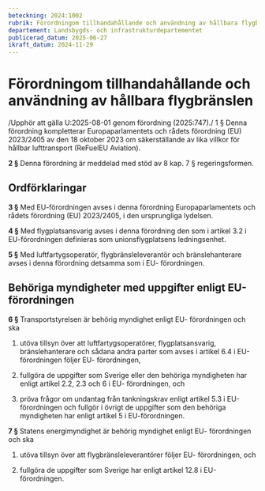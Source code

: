```yaml
---
beteckning: 2024:1002
rubrik: Förordningom tillhandahållande och användning av hållbara flygbränslen
departement: Landsbygds- och infrastrukturdepartementet
publicerad_datum: 2025-06-27
ikraft_datum: 2024-11-29
---
```


# Förordningom tillhandahållande och användning av hållbara flygbränslen

/Upphör att gälla U:2025-08-01 genom förordning (2025:747)./ 1 § Denna förordning kompletterar Europaparlamentets och rådets förordning (EU) 2023/2405 av den 18 oktober 2023 om säkerställande av lika villkor för hållbar lufttransport (ReFuelEU Aviation).

**2 §** Denna förordning är meddelad med stöd av 8 kap. 7 § regeringsformen.

## Ordförklaringar

**3 §** Med EU-förordningen avses i denna förordning Europaparlamentets och rådets förordning (EU) 2023/2405, i den ursprungliga lydelsen.

**4 §** Med flygplatsansvarig avses i denna förordning den som i artikel 3.2 i EU-förordningen definieras som unionsflygplatsens ledningsenhet.

**5 §** Med luftfartygsoperatör, flygbränsleleverantör och bränslehanterare avses i denna förordning detsamma som i EU- förordningen.

## Behöriga myndigheter med uppgifter enligt EU-förordningen

**6 §** Transportstyrelsen är behörig myndighet enligt EU- förordningen och ska

1. utöva tillsyn över att luftfartygsoperatörer, flygplatsansvarig, bränslehanterare och sådana andra parter som avses i artikel 6.4 i EU-förordningen följer EU- förordningen,

2. fullgöra de uppgifter som Sverige eller den behöriga myndigheten har enligt artikel 2.2, 2.3 och 6 i EU- förordningen, och

3. pröva frågor om undantag från tankningskrav enligt artikel 5.3 i EU-förordningen och fullgör i övrigt de uppgifter som den behöriga myndigheten har enligt artikel 5 i EU-förordningen.

**7 §** Statens energimyndighet är behörig myndighet enligt EU- förordningen och ska

1. utöva tillsyn över att flygbränsleleverantörer följer EU- förordningen, och

2. fullgöra de uppgifter som Sverige har enligt artikel 12.8 i EU-förordningen.